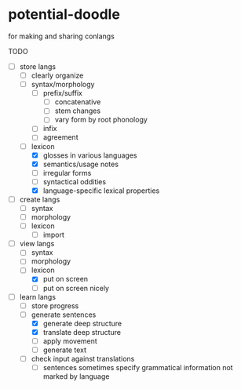 # potential-doodle
for making and sharing conlangs

TODO
- [ ] store langs
  - [ ] clearly organize
  - [ ] syntax/morphology
    - [ ] prefix/suffix
      - [ ] concatenative
      - [ ] stem changes
      - [ ] vary form by root phonology
    - [ ] infix
    - [ ] agreement
  - [ ] lexicon
    - [x] glosses in various languages
    - [x] semantics/usage notes
    - [ ] irregular forms
    - [ ] syntactical oddities
    - [x] language-specific lexical properties
- [ ] create langs
  - [ ] syntax
  - [ ] morphology
  - [ ] lexicon
    - [ ] import
- [ ] view langs
  - [ ] syntax
  - [ ] morphology
  - [ ] lexicon
    - [x] put on screen
    - [ ] put on screen nicely
- [ ] learn langs
  - [ ] store progress
  - [ ] generate sentences
    - [x] generate deep structure
    - [x] translate deep structure
    - [ ] apply movement
    - [ ] generate text
  - [ ] check input against translations
    - [ ] sentences sometimes specify grammatical information not marked by language
